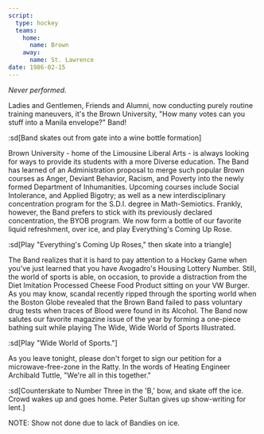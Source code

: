 ```yaml
---
script:
  type: hockey
  teams:
    home:
      name: Brown
    away:
      name: St. Lawrence
date: 1986-02-15
---
```


_Never performed._

Ladies and Gentlemen, Friends and Alumni, now conducting purely routine training maneuvers, it's the Brown University, "How many votes can you stuff into a Manila envelope?" Band!

:sd[Band skates out from gate into a wine bottle formation]

Brown University - home of the Limousine Liberal Arts - is always looking for ways to provide its students with a more Diverse education. The Band has learned of an Administration proposal to merge such popular Brown courses as Anger, Deviant Behavior, Racism, and Poverty into the newly formed Department of Inhumanities. Upcoming courses include Social Intolerance, and Applied Bigotry; as well as a new interdisciplinary concentration program for the S.D.I. degree in Math-Semiotics. Frankly, however, the Band prefers to stick with its previously declared concentration, the BYOB program. We now form a bottle of our favorite liquid refreshment, over ice, and play Everything's Coming Up Rose.

:sd[Play "Everything's Coming Up Roses," then skate into a triangle]

The Band realizes that it is hard to pay attention to a Hockey Game when you've just learned that you have Avogadro's Housing Lottery Number. Still, the world of sports is able, on occasion, to provide a distraction from the Diet Imitation Processed Cheese Food Product sitting on your VW Burger. As you may know, scandal recently ripped through the sporting world when the Boston Globe revealed that the Brown Band failed to pass voluntary drug tests when traces of Blood were found in its Alcohol. The Band now salutes our favorite magazine issue of the year by forming a one-piece bathing suit while playing The Wide, Wide World of Sports Illustrated.

:sd[Play "Wide World of Sports."]

As you leave tonight, please don't forget to sign our petition for a microwave-free-zone in the Ratty. In the words of Heating Engineer Archibald Tuttle, "We're all in this together."

:sd[Counterskate to Number Three in the 'B,' bow, and skate off the ice. Crowd wakes up and goes home. Peter Sultan gives up show-writing for lent.]

NOTE: Show not done due to lack of Bandies on ice.
